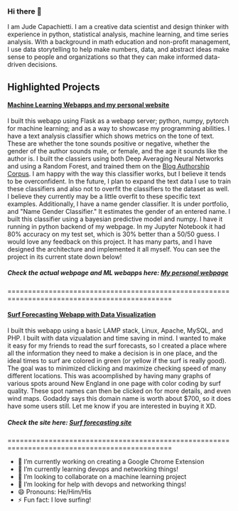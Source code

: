 ### Hi there 👋

I am Jude Capachietti.  I am a creative data scientist and design thinker with experience in python, statistical analysis, machine learning, and time series analysis. With a background in math education and non-profit management, I use data storytelling to help make numbers, data, and abstract ideas make sense to people and organizations so that they can make informed data-driven decisions.

## Highlighted Projects

#### [Machine Learning Webapps and my personal website](https://github.com/jude253/pythonBackendModelAPI)

I built this webapp using Flask as a webapp server; python, numpy, pytorch for machine learning; and as a way to showcase my programming abilities. I have a text analysis classifier which shows metrics on the tone of text.  These are whether the tone sounds positive or negative, whether the gender of the author sounds male, or female, and the age it sounds like the author is.  I built the classiers using both Deep Averaging Neural Networks and using a Random Forest, and trained them on the [Blog Authorship Corpus](https://u.cs.biu.ac.il/~koppel/BlogCorpus.htm). I am happy with the way this classifier works, but I believe it tends to be overconfident.  In the future, I plan to expand the text data I use to train these classifiers and also not to overfit the classifiers to the dataset as well.  I believe they currently may be a little overfit to these specific text examples.  Additionally, I have a name gender classifier.  It is under portfolio, and "Name Gender Classifier."  It estimates the gender of an entered name.  I built this classifier using a bayesian predictive model and numpy.  I have it running in python backend of my webpage.  In my Jupyter Notebook it had 80% accuracy on my test set, which is 30% better than a 50/50 guess.  I would love any feedback on this project.  It has many parts, and I have designed the architecture and implemented it all myself.  You can see the project in its current state down below!

##### Check the actual webpage and ML webapps here: [My personal webpage](http://www.judecapachietti.com) 

==============================================================================================

#### [Surf Forecasting Webapp with Data Visualization](https://github.com/jude253/Massachusetts-surf)

I built this webapp using a basic LAMP stack, Linux, Apache, MySQL, and PHP. I built with data vizualation and time saving in mind.  I wanted to make it easy for my friends to read the surf forecasts, so I created a place where all the information they need to make a decision is in one place, and the ideal times to surf are colored in green (or yellow if the surf is really good).  The goal was to minimized clicking and maximize checking speed of many different locations.  This was acoomplished by having many graphs of various spots around New England in one page with color coding by surf quality.  These spot names can then be clicked on for more details, and even wind maps.  Godaddy says this domain name is worth about $700, so it does have some users still.  Let me know if you are interested in buying it XD. 

##### Check the site here: [Surf forecasting site](http://www.surfcheckmass.com) 

==============================================================================================

- 🔭 I’m currently working on creating a Google Chrome Extension
- 🌱 I’m currently learning devops and networking things!
- 👯 I’m looking to collaborate on a machine learning project 
- 🤔 I’m looking for help with devops and networking things!
- 😄 Pronouns: He/Him/His
- ⚡ Fun fact: I love surfing!
<!--
**jude253/jude253** is a ✨ _special_ ✨ repository because its `README.md` (this file) appears on your GitHub profile.

Here are some ideas to get you started:

- 🔭 I’m currently working on ...
- 🌱 I’m currently learning ...
- 👯 I’m looking to collaborate on ...
- 🤔 I’m looking for help with ...
- 💬 Ask me about ...
- 📫 How to reach me: ...
- 😄 Pronouns: ...
- ⚡ Fun fact: ...
-->
